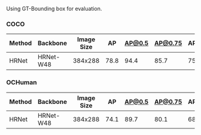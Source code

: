 
Using GT-Bounding box for evaluation.

### COCO

| Method | Backbone           | Image Size |  AP    | AP@0.5  | AP@0.75 | AP@M  | AP@L   | AR    | config                                                                                                            | download                                                                                                                                                                                                                                                                                                               |
| ------ | ------------------ | ---------  | ------ | ------- | ------- | ----- | ------ | ----- | ----------------------------------------------------------------------------------------------------------------  | ---------------------------------------------------------------------------------------------------------------------------------------------------------------------------------------------------------------------------------------------------------------------------------------------------------------------- |
| HRNet  | HRNet-W48          | 384x288    |  78.8  |   94.4  |   85.7  |  75.5 |  83.7  |  81.6 |  [config](https://github.com/rawalkhirodkar/MIPNet/blob/main/experiments/coco/hrnet/w48_384x288_adam_lr1e-3.yaml) | [model](https://drive.google.com/file/d/1L_GZ_ppb896X01HTdjAg5FcYXAiir5QI/view?usp=sharing) &#124; [log](https://drive.google.com/file/d/1_mtFhg3WXlkiZ6lI6T9VcV2BURP1zOk_/view?usp=sharing)     |


### OCHuman

| Method | Backbone           | Image Size |  AP    | AP@0.5  | AP@0.75 | AP@M  | AP@L   | AR    | config                                                                                                            | download                                                                                                                                                                                                                                                                                                               |
| ------ | ------------------ | ---------  | ------ | ------- | ------- | ----- | ------ | ----- | ----------------------------------------------------------------------------------------------------------------  | ---------------------------------------------------------------------------------------------------------------------------------------------------------------------------------------------------------------------------------------------------------------------------------------------------------------------- |
| HRNet  | HRNet-W48          | 384x288    |  74.1  |   89.7  |   80.1  |  68.4 |  74.1  |  81.0 |  [config](https://github.com/rawalkhirodkar/MIPNet/blob/main/experiments/coco/hrnet/w48_384x288_adam_lr1e-3.yaml) | [model](https://drive.google.com/file/d/1L_GZ_ppb896X01HTdjAg5FcYXAiir5QI/view?usp=sharing) &#124; [log](https://drive.google.com/file/d/1u5KQURl9EQ1-DYx2SRbtF7ONIdoRAp0t/view?usp=sharing)     |
